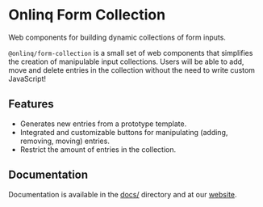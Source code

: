 # Onlinq Form Collection

Web components for building dynamic collections of form inputs.

`@onlinq/form-collection` is a small set of web components that simplifies the
creation of manipulable input collections. Users will be able to add, move and
delete entries in the collection without the need to write custom JavaScript!

## Features

* Generates new entries from a prototype template.
* Integrated and customizable buttons for manipulating (adding, removing,
  moving) entries.
* Restrict the amount of entries in the collection.

## Documentation

Documentation is available in the [docs/](docs/index.md) directory and at our
[website](https://www.onlinq.dev/docs/form-collection).

